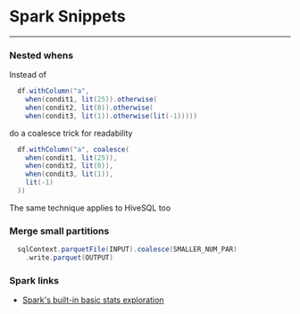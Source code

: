 # Spark Snippets

---


### Nested whens

Instead of 

```scala
  df.withColumn("a", 
    when(condit1, lit(25)).otherwise(
    when(condit2, lit(0)).otherwise(
    when(condit3, lit(1)).otherwise(lit(-1)))))
```

do a coalesce trick for readability

```scala
  df.withColumn("a", coalesce(
    when(condit1, lit(25)),
    when(condit2, lit(0)),
    when(condit3, lit(1)),
    lit(-1)
  ))
```

The same technique applies to HiveSQL too


### Merge small partitions 

```scala
  sqlContext.parquetFile(INPUT).coalesce(SMALLER_NUM_PAR)
    .write.parquet(OUTPUT)
```

### Spark links

- [Spark's built-in basic stats exploration](http://blog.madhukaraphatak.com/statistical-data-exploration-spark-part-1/)
